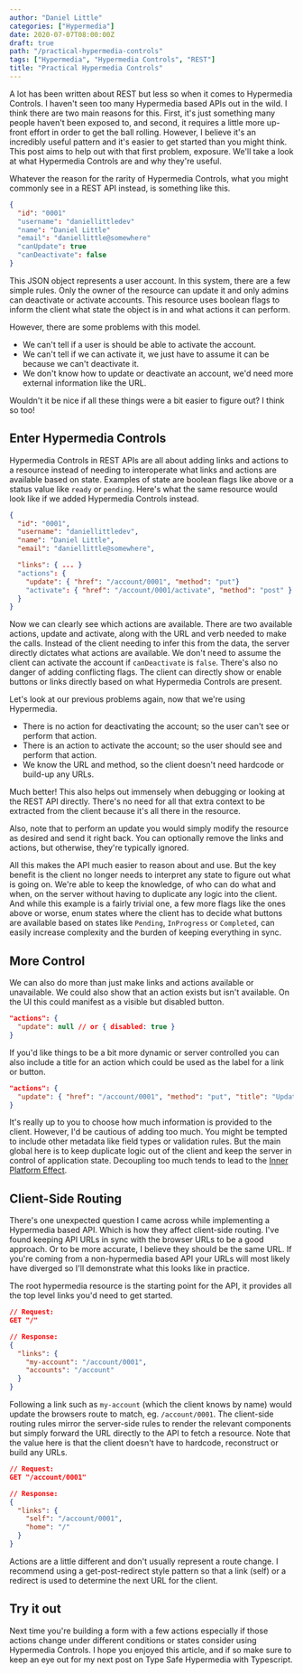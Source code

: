 ```yaml
---
author: "Daniel Little"
categories: ["Hypermedia"]
date: 2020-07-07T08:00:00Z
draft: true
path: "/practical-hypermedia-controls"
tags: ["Hypermedia", "Hypermedia Controls", "REST"]
title: "Practical Hypermedia Controls"
---
```


A lot has been written about REST but less so when it comes to Hypermedia Controls. I haven't seen too many Hypermedia based APIs out in the wild. I think there are two main reasons for this. First, it's just something many people haven't been exposed to, and second, it requires a little more up-front effort in order to get the ball rolling. However, I believe it's an incredibly useful pattern and it's easier to get started than you might think. This post aims to help out with that first problem, exposure. We'll take a look at what Hypermedia Controls are and why they're useful.

Whatever the reason for the rarity of Hypermedia Controls, what you might commonly see in a REST API instead, is something like this.

```json
{
  "id": "0001"
  "username": "daniellittledev"
  "name": "Daniel Little"
  "email": "daniellittle@somewhere"
  "canUpdate": true
  "canDeactivate": false
}
```

This JSON object represents a user account. In this system, there are a few simple rules. Only the owner of the resource can update it and only admins can deactivate or activate accounts. This resource uses boolean flags to inform the client what state the object is in and what actions it can perform.

However, there are some problems with this model.

- We can't tell if a user is should be able to activate the account.
- We can't tell if we can activate it, we just have to assume it can be because we can't deactivate it.
- We don't know how to update or deactivate an account, we'd need more external information like the URL.

Wouldn't it be nice if all these things were a bit easier to figure out? I think so too!

## Enter Hypermedia Controls

Hypermedia Controls in REST APIs are all about adding links and actions to a resource instead of needing to interoperate what links and actions are available based on state. Examples of state are boolean flags like above or a status value like `ready` or `pending`. Here's what the same resource would look like if we added Hypermedia Controls instead.

```json
{
  "id": "0001",
  "username": "daniellittledev",
  "name": "Daniel Little",
  "email": "daniellittle@somewhere",

  "links": { ... }
  "actions": {
    "update": { "href": "/account/0001", "method": "put"}
    "activate": { "href": "/account/0001/activate", "method": "post" }
  }
}
```

Now we can clearly see which actions are available. There are two available actions, update and activate, along with the URL and verb needed to make the calls. Instead of the client needing to infer this from the data, the server directly dictates what actions are available. We don't need to assume the client can activate the account if `canDeactivate` is `false`. There's also no danger of adding conflicting flags. The client can directly show or enable buttons or links directly based on what Hypermedia Controls are present.

Let's look at our previous problems again, now that we're using Hypermedia.

- There is no action for deactivating the account; so the user can't see or perform that action.
- There is an action to activate the account; so the user should see and perform that action.
- We know the URL and method, so the client doesn't need hardcode or build-up any URLs.

Much better! This also helps out immensely when debugging or looking at the REST API directly. There's no need for all that extra context to be extracted from the client because it's all there in the resource.

Also, note that to perform an update you would simply modify the resource as desired and send it right back. You can optionally remove the links and actions, but otherwise, they're typically ignored.

All this makes the API much easier to reason about and use. But the key benefit is the client no longer needs to interpret any state to figure out what is going on. We're able to keep the knowledge, of who can do what and when, on the server without having to duplicate any logic into the client. And while this example is a fairly trivial one, a few more flags like the ones above or worse, enum states where the client has to decide what buttons are available based on states like `Pending`, `InProgress` or `Completed`, can easily increase complexity and the burden of keeping everything in sync.

## More Control

We can also do more than just make links and actions available or unavailable. We could also show that an action exists but isn't available. On the UI this could manifest as a visible but disabled button. 

```json
"actions": {
  "update": null // or { disabled: true }
}
```

If you'd like things to be a bit more dynamic or server controlled you can also include a title for an action which could be used as the label for a link or button.

```json
"actions": {
  "update": { "href": "/account/0001", "method": "put", "title": "Update Account" }
}
```

It's really up to you to choose how much information is provided to the client. However, I'd be cautious of adding too much. You might be tempted to include other metadata like field types or validation rules. But the main global here is to keep duplicate logic out of the client and keep the server in control of application state. Decoupling too much tends to lead to the [Inner Platform Effect](https://en.wikipedia.org/wiki/Inner-platform_effect).

## Client-Side Routing

There's one unexpected question I came across while implementing a Hypermedia based API. Which is how they affect client-side routing. I've found keeping API URLs in sync with the browser URLs to be a good approach. Or to be more accurate, I believe they should be the same URL. If you're coming from a non-hypermedia based API your URLs will most likely have diverged so I'll demonstrate what this looks like in practice.

The root hypermedia resource is the starting point for the API, it provides all the top level links you'd need to get started.

```json
// Request:
GET "/"

// Response:
{
  "links": {
    "my-account": "/account/0001",
    "accounts": "/account"
  }
}
```

Following a link such as `my-account` (which the client knows by name) would update the browsers route to match, eg. `/account/0001`. The client-side routing rules mirror the server-side rules to render the relevant components but simply forward the URL directly to the API to fetch a resource. Note that the value here is that the client doesn't have to hardcode, reconstruct or build any URLs. 

```json
// Request:
GET "/account/0001"

// Response:
{
  "links": {
    "self": "/account/0001",
    "home": "/"
  }
}
```

Actions are a little different and don't usually represent a route change. I recommend using a get-post-redirect style pattern so that a link (self) or a redirect is used to determine the next URL for the client.

## Try it out

Next time you're building a form with a few actions especially if those actions change under different conditions or states consider using Hypermedia Controls. I hope you enjoyed this article, and if so make sure to keep an eye out for my next post on Type Safe Hypermedia with Typescript.